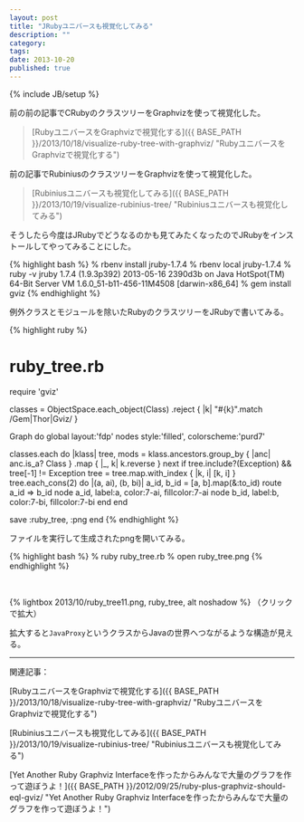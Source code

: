 ```yaml
---
layout: post
title: "JRubyユニバースも視覚化してみる"
description: ""
category: 
tags: 
date: 2013-10-20
published: true
---
```

{% include JB/setup %}


前の前の記事でCRubyのクラスツリーをGraphvizを使って視覚化した。

> [RubyユニバースをGraphvizで視覚化する]({{ BASE_PATH }}/2013/10/18/visualize-ruby-tree-with-graphviz/ "RubyユニバースをGraphvizで視覚化する")

前の記事でRubiniusのクラスツリーをGraphvizを使って視覚化した。

> [Rubiniusユニバースも視覚化してみる]({{ BASE_PATH }}/2013/10/19/visualize-rubinius-tree/ "Rubiniusユニバースも視覚化してみる")

そうしたら今度はJRubyでどうなるのかも見てみたくなったのでJRubyをインストールしてやってみることにした。

{% highlight bash %}
% rbenv install jruby-1.7.4
% rbenv local jruby-1.7.4
% ruby -v
jruby 1.7.4 (1.9.3p392) 2013-05-16 2390d3b on Java HotSpot(TM) 64-Bit Server VM 1.6.0_51-b11-456-11M4508 [darwin-x86_64]
% gem install gviz
{% endhighlight %}


例外クラスとモジュールを除いたRubyのクラスツリーをJRubyで書いてみる。

{% highlight ruby %}
 # ruby_tree.rb
 require 'gviz'
 
 classes = ObjectSpace.each_object(Class)
                      .reject { |k| "#{k}".match /Gem|Thor|Gviz/ }
 
 Graph do
   global layout:'fdp'
   nodes style:'filled', colorscheme:'purd7'
 
   classes.each do |klass|
     tree, mods = klass.ancestors.group_by { |anc| anc.is_a? Class }
                       .map { |_, k| k.reverse }
     next if tree.include?(Exception) && tree[-1] != Exception
     tree = tree.map.with_index { |k, i| [k, i] }
     tree.each_cons(2) do |(a, ai), (b, bi)|
       a_id, b_id = [a, b].map(&:to_id)
       route a_id => b_id
       node a_id, label:a, color:7-ai, fillcolor:7-ai
       node b_id, label:b, color:7-bi, fillcolor:7-bi
     end
   end
 
   save :ruby_tree, :png
 end
{% endhighlight %}


ファイルを実行して生成されたpngを開いてみる。

{% highlight bash %}
% ruby ruby_tree.rb
% open ruby_tree.png
{% endhighlight %}


<br/>


{% lightbox  2013/10/ruby_tree11.png, ruby_tree, alt noshadow %}
（クリックで拡大）

拡大すると`JavaProxy`というクラスからJavaの世界へつながるような構造が見える。

---

関連記事：

[RubyユニバースをGraphvizで視覚化する]({{ BASE_PATH }}/2013/10/18/visualize-ruby-tree-with-graphviz/ "RubyユニバースをGraphvizで視覚化する")

[Rubiniusユニバースも視覚化してみる]({{ BASE_PATH }}/2013/10/19/visualize-rubinius-tree/ "Rubiniusユニバースも視覚化してみる")

[Yet Another Ruby Graphviz Interfaceを作ったからみんなで大量のグラフを作って遊ぼうよ！]({{ BASE_PATH }}/2012/09/25/ruby-plus-graphviz-should-eql-gviz/ "Yet Another Ruby Graphviz Interfaceを作ったからみんなで大量のグラフを作って遊ぼうよ！")

